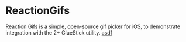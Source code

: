 ReactionGifs
============

Reaction Gifs is a simple, open-source gif picker for iOS, to demonstrate integration with the 2+ GlueStick utility. <a href="https://github.com/MobiSocialInc/GlueStick">asdf</a>
